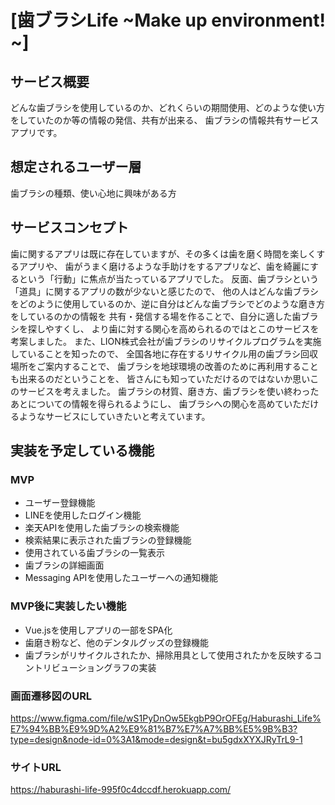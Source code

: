 # [歯ブラシLife ~Make up environment! ~]

## サービス概要

どんな歯ブラシを使用しているのか、どれくらいの期間使用、どのような使い方をしていたのか等の情報の発信、共有が出来る、
歯ブラシの情報共有サービスアプリです。


## 想定されるユーザー層
歯ブラシの種類、使い心地に興味がある方

## サービスコンセプト
歯に関するアプリは既に存在していますが、その多くは歯を磨く時間を楽しくするアプリや、
歯がうまく磨けるような手助けをするアプリなど、歯を綺麗にするという「行動」に焦点が当たっているアプリでした。
反面、歯ブラシという「道具」に関するアプリの数が少ないと感じたので、
他の人はどんな歯ブラシをどのように使用しているのか、逆に自分はどんな歯ブラシでどのような磨き方をしているのかの情報を
共有・発信する場を作ることで、自分に適した歯ブラシを探しやすくし、
より歯に対する関心を高められるのではとこのサービスを考案しました。
また、LION株式会社が歯ブラシのリサイクルプログラムを実施していることを知ったので、
全国各地に存在するリサイクル用の歯ブラシ回収場所をご案内することで、
歯ブラシを地球環境の改善のために再利用することも出来るのだということを、
皆さんにも知っていただけるのではないか思いこのサービスを考えました。
歯ブラシの材質、磨き方、歯ブラシを使い終わったあとについての情報を得られるようにし、
歯ブラシへの関心を高めていただけるようなサービスにしていきたいと考えています。


## 実装を予定している機能
### MVP
* ユーザー登録機能
* LINEを使用したログイン機能
* 楽天APIを使用した歯ブラシの検索機能
* 検索結果に表示された歯ブラシの登録機能
* 使用されている歯ブラシの一覧表示
* 歯ブラシの詳細画面
* Messaging APIを使用したユーザーへの通知機能

### MVP後に実装したい機能
* Vue.jsを使用しアプリの一部をSPA化
* 歯磨き粉など、他のデンタルグッズの登録機能
* 歯ブラシがリサイクルされたか、掃除用具として使用されたかを反映するコントリビューショングラフの実装

### 画面遷移図のURL
https://www.figma.com/file/wS1PyDnOw5EkgbP9OrOFEg/Haburashi_Life%E7%94%BB%E9%9D%A2%E9%81%B7%E7%A7%BB%E5%9B%B3?type=design&node-id=0%3A1&mode=design&t=bu5gdxXYXJRyTrL9-1

### サイトURL

https://haburashi-life-995f0c4dccdf.herokuapp.com/